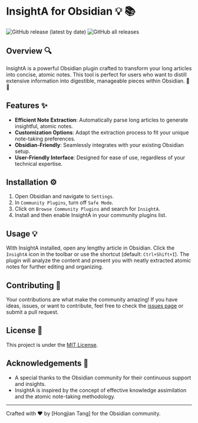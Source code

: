 # InsightA for Obsidian :bulb: :books:

![GitHub release (latest by date)](https://img.shields.io/github/v/release/HongjianTang/obsidian-insighta?style=for-the-badge)
![GitHub all releases](https://img.shields.io/github/downloads/HongjianTang/obsidian-insighta/total?style=for-the-badge)

## Overview :mag:

InsightA is a powerful Obsidian plugin crafted to transform your long articles into concise, atomic notes. This tool is perfect for users who want to distill extensive information into digestible, manageable pieces within Obsidian. 🚀📝

## Features :sparkles:

- **Efficient Note Extraction**: Automatically parse long articles to generate insightful, atomic notes.
- **Customization Options**: Adapt the extraction process to fit your unique note-taking preferences.
- **Obsidian-Friendly**: Seamlessly integrates with your existing Obsidian setup.
- **User-Friendly Interface**: Designed for ease of use, regardless of your technical expertise.

## Installation :gear:

1. Open Obsidian and navigate to `Settings`.
2. In `Community Plugins`, turn off `Safe Mode`.
3. Click on `Browse Community Plugins` and search for `InsightA`.
4. Install and then enable InsightA in your community plugins list.

## Usage 💡

With InsightA installed, open any lengthy article in Obsidian. Click the `InsightA` icon in the toolbar or use the shortcut (default: `Ctrl+Shift+I`). The plugin will analyze the content and present you with neatly extracted atomic notes for further editing and organizing.

## Contributing :raised_hands:

Your contributions are what make the community amazing! If you have ideas, issues, or want to contribute, feel free to check the [issues page](#) or submit a pull request.

## License :page_facing_up:

This project is under the [MIT License](LICENSE).

## Acknowledgements :tada:

- A special thanks to the Obsidian community for their continuous support and insights.
- InsightA is inspired by the concept of effective knowledge assimilation and the atomic note-taking methodology.

---

Crafted with :heart: by [Hongjian Tang] for the Obsidian community.
